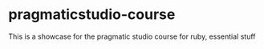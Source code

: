pragmaticstudio-course
======================

This is a showcase for the pragmatic studio course for ruby, essential stuff
